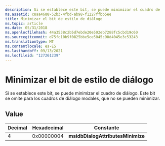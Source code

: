 ```yaml
---
description: Si se establece este bit, se puede minimizar el cuadro de diálogo. Este bit se omite para los cuadros de diálogo modales, que no se pueden minimizar.
ms.assetid: c8aa4688-52b3-4fbd-ab98-f1227ffbb5ee
title: Minimizar el bit de estilo de diálogo
ms.topic: article
ms.date: 05/31/2018
ms.openlocfilehash: 44a3538c2b5d7ebde20e502eb7288fc5cbd19c60
ms.sourcegitcommit: d75fc10b9f0825bbe5ce5045c90d4045e3c53243
ms.translationtype: MT
ms.contentlocale: es-ES
ms.lasthandoff: 09/13/2021
ms.locfileid: "127261239"
---
```

# <a name="minimize-dialog-style-bit"></a>Minimizar el bit de estilo de diálogo

Si se establece este bit, se puede minimizar el cuadro de diálogo. Este bit se omite para los cuadros de diálogo modales, que no se pueden minimizar.

## <a name="value"></a>Value



| Decimal | Hexadecimal | Constante                          |
|---------|-------------|-----------------------------------|
| 4       | 0x00000004  | **msidbDialogAttributesMinimize** |



 

 

 



